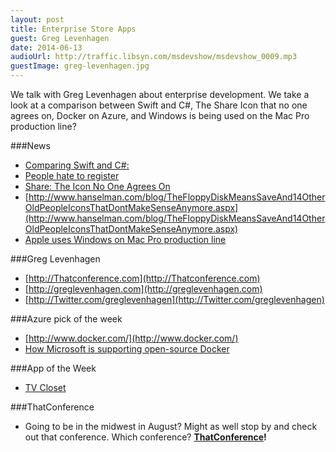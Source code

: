 ```yaml
---
layout: post
title: Enterprise Store Apps
guest: Greg Levenhagen
date: 2014-06-13
audioUrl: http://traffic.libsyn.com/msdevshow/msdevshow_0009.mp3
guestImage: greg-levenhagen.jpg
---
```


We talk with Greg Levenhagen about enterprise development. We take a look at a comparison between Swift and C#, The Share Icon that no one agrees on, Docker on Azure, and Windows is being used on the Mac Pro production line?

###News
 - [Comparing Swift and C\#:](http://pietschsoft.com/post/2014/06/07/Basic-Comparison-of-C-and-Apple-Swift-Programming-Language-Syntax)
 - [People hate to register](http://nospronos.com/en/blog/people-hate-to-register)
 - [Share: The Icon No One Agrees On](https://bold.pixelapse.com/minming/share-the-icon-no-one-agrees-on)
 - [http://www.hanselman.com/blog/TheFloppyDiskMeansSaveAnd14OtherOldPeopleIconsThatDontMakeSenseAnymore.aspx](http://www.hanselman.com/blog/TheFloppyDiskMeansSaveAnd14OtherOldPeopleIconsThatDontMakeSenseAnymore.aspx)
 - [Apple uses Windows on Mac Pro production line](http://www.geek.com/apple/apple-uses-windows-on-mac-pro-production-line-1596141/)

###Greg Levenhagen
 - [http://Thatconference.com](http://Thatconference.com)
 - [http://greglevenhagen.com](http://greglevenhagen.com)
 - [http://Twitter.com/greglevenhagen](http://Twitter.com/greglevenhagen)

###Azure pick of the week
 - [http://www.docker.com/](http://www.docker.com/)
 - [How Microsoft is supporting open-source Docker](http://www.zdnet.com/heres-how-microsoft-is-supporting-the-open-source-docker-container-model-7000030393/#ftag=RSS0966a21)

###App of the Week
 - [TV Closet](http://apps.microsoft.com/windows/en-us/app/4308695b-b335-4c86-a047-c8f603d7cccc) 


###ThatConference
 - Going to be in the midwest in August? Might as well stop by and check out that conference. Which conference? **[ThatConference](http://ThatConference.com)!**
